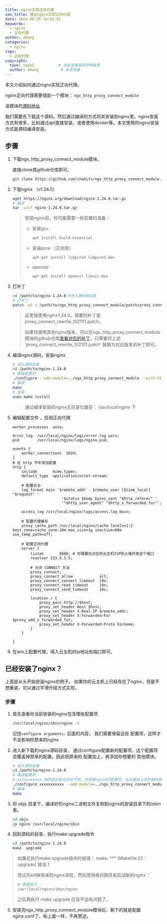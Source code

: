 ```yaml
---
title: nginx实现正向代理
seo_title: 通过nginx实现正向代理
date: 2024-06-25 14:41:02
keywords:
  - nginx
  - 正向代理
author: aHang
categories:
  - nginx
tags: 
  - 正向代理
copyright:
  type: type5           # 当前文章版权声明类型
  author: aHang          # 本文作者    
---
```


本文介绍如何通过nignx实现正向代理。

<!-- more -->

nginx正向代理需要借助一个模块： `ngx_http_proxy_connect_module`

该模块的[源码地址](https://github.com/chobits/ngx_http_proxy_connect_module)

我们需要先下载这个源码，然后通过编译的方式将其安装到nginx里。nginx安装方式有很多，比如通过apt直接安装，或者使用docker等。本文使用的nginx安装方式是源码编译安装。

## 步骤

1. 下载ngx_http_proxy_connect_module模块。

   直接clone其github仓库即可。

   ```sh
   git clone https://github.com/chobits/ngx_http_proxy_connect_module.git
   ```

2. 下载nginx （v1.24.0）

   ```sh
   wget https://nginx.org/download/nginx-1.24.0.tar.gz
   # 解压
   tar -zxvf nginx-1.24.0.tar.gz
   ```

   > 安装nginx前，你可能需要一些前置的准备：
   >
   > - 安装gcc 
   >
   >   ```sh
   >   apt install build-essential
   >   ```
   >
   > - 安装pcre （正则库）
   >
   >   ```sh
   >   apt-get install libpcre3 libpcre3-dev
   >   ```
   >
   > - openssl
   >
   >   ```sh
   >   apt-get install openssl libssl-dev
   >   ```

3. 打补丁

   ```sh
   cd /path/to/nginx-1.24.0 #进入源码根目录
   # 打补丁
   patch -p1 < /path/to/ngx_http_proxy_connect_module/patch/proxy_connect_rewrite_102101.patch
   ```

   > 这里我使用nginx1.24.0，需要的补丁是 proxy_connect_rewrite_102101.patch。
   >
   > 如果你使用其他nginx版本，可以在ngx_http_proxy_connect_module模块的github仓库[查看对应的补丁](https://github.com/chobits/ngx_http_proxy_connect_module?tab=readme-ov-file#select-patch)。只需要将上述 ‘proxy_connect_rewrite_102101.patch’ 替换为对应版本的补丁即可。

4. 编译nginx源码，安装nginx

   ```sh
   # 进入源码目录
   cd /path/to/nginx-1.24.0
   # 编译配置项
   ./configure --add-module=../ngx_http_proxy_connect_module --with-http_ssl_module
   # 编译
   make
   # 安装
   sudo make install
   ```

   > 通过编译安装的nginx主目录位置在： /usr/local/nginx 下

5. 编辑配置文件 ，启用正向代理

   ```nginx
   worker_processes  auto;
   
   error_log  /usr/local/nginx/logs/error.log warn;
   pid        /usr/local/nginx/logs/nginx.pid;
   
   events {
       worker_connections  1024;
   }
   # 在 http 节中添加配置
   http {
       include       mime.types;
       default_type  application/octet-stream;
   
       # 配置日志
       log_format main '$remote_addr - $remote_user [$time_local] "$request" '
                         '$status $body_bytes_sent "$http_referer" '
                         '"$http_user_agent" "$http_x_forwarded_for"';
   
       access_log /usr/local/nginx/logs/access.log main;
   
       # 配置代理缓存
       proxy_cache_path /usr/local/nginx/cache levels=1:2 keys_zone=cache_zone:10m max_size=1g inactive=60m use_temp_path=off;
   
       # 配置正向代理
       server {
           listen       8888; # 你需要在对应的云主机ISP防火墙开放这个端口
           resolver 223.5.5.5; 
   
           # 允许 CONNECT 方法
           proxy_connect;
           proxy_connect_allow            all;
           proxy_connect_connect_timeout  10s;
           proxy_connect_read_timeout     10s;
           proxy_connect_send_timeout     10s;
   
           location / {
               proxy_pass http://$host;
               proxy_set_header Host $host;
               proxy_set_header X-Real-IP $remote_addr;
               proxy_set_header X-Forwarded-For $proxy_add_x_forwarded_for;
               proxy_set_header X-Forwarded-Proto $scheme;
           }
       }
   
   }
   ```

6. 在win上配置代理，填入云主机的ip地址和端口即可。

## 已经安装了nginx？

上面是从头开始安装nginx的例子。 如果你的云主机上已经存在了nginx，但是不想重装，可以通过平滑升级方式实现。

### 步骤

1. 首先查看你当前安装的nginx包含哪些配置项

   ```sh
   /usr/local/nginx/sbin/nginx -V
   ```

   记住`configure arguments:` 后面的内容， 我们需要保留这些 配置项，这样才不会影响你原来的nginx

2. 进入新下载的nginx源码目录， 通过configure配置新的配置项，这个配置项会覆盖掉原来的配置。因此把原来的 配置加上，再添加你想要的 其他模块。

   ```sh
   # 进入源码目录
   cd /path/to/nginx-1.24.0
   # 编译配置项   
   # xxxxxxxxxxx 指的是之前让你记下的，你原来nginx的配置项，在此基础上添加新的依赖。
   ./configure xxxxxxxxxxx --add-module=../ngx_http_proxy_connect_module
   # 编译
   make
   ```

3. 将 objs 目录下，编译好的nginx二进制文件复制到nginx的安装目录下的/sbin里。

   ```sh
   cd objs
   cp nginx /usr/local/nginx/sbin
   ```

4. 回到源码的目录，执行make upgrade指令

   ```sh
   cd /path/to/nginx-1.24.0
   make  upgrade
   ```

> 如果在执行make upgrade指令时报错： make: *** [Makefile:22：upgrade] 错误 1
>
> 尝试先kill掉原来的nginx进程，然后使用绝对路径来启动新的nginx：
>
> ```sh
> # 直接执行
> /usr/local/nginx/sbin/nginx
> ```
>
> 之后再执行 make upgrade 应该不会有问题了。

5. 安装完ngx_http_proxy_connect_module模块后，剩下的就是配置nginx.conf了，和上面一样，不再赘述。
